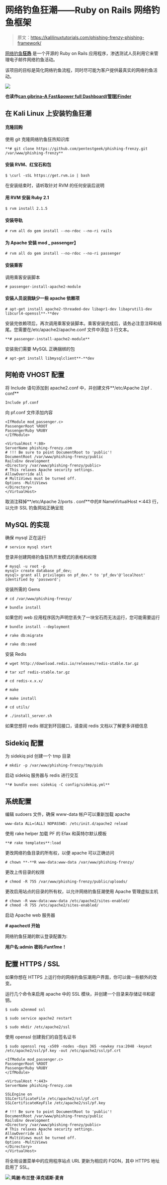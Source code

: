 # 网络钓鱼狂潮——Ruby on Rails 网络钓鱼框架

> 原文：<https://kalilinuxtutorials.com/phishing-frenzy-phishing-framework/>

[网络钓鱼**狂热**](http://www.phishingfrenzy.com) 是一个开源的 Ruby on Rails 应用程序，渗透测试人员利用它来管理电子邮件网络钓鱼活动。

该项目的目标是简化网络钓鱼流程，同时尽可能为客户提供最真实的网络钓鱼活动。

![](img//e214878f8fbb8ff47cce75f4d817fff1.png)

**也读作[can gibrina–A Fast&power full Dashboard(管理)Finder](https://kalilinuxtutorials.com/cangibrina-dashboard-admin-finder/)**

## **在 Kali Linux 上安装钓鱼狂潮**

#### **克隆回购**

使用 git 克隆网络钓鱼狂热知识库

```
**# git clone https://github.com/pentestgeek/phishing-frenzy.git /var/www/phishing-frenzy**
```

#### **安装 RVM、红宝石**和**包**

```
$ \curl -sSL https://get.rvm.io | bash
```

在安装结束时，请听取针对 RVM 的任何安装后说明

#### **用 RVM 安装 Ruby 2.1**

```
$ rvm install 2.1.5
```

#### **安装导轨**

```
# rvm all do gem install --no-rdoc --no-ri rails
```

#### **为 Apache 安装 mod _ passenger】**

```
# rvm all do gem install --no-rdoc --no-ri passenger
```

#### **安装乘客**

调用乘客安装脚本

```
# passenger-install-apache2-module
```

#### **安装人员说我缺少一些 apache 依赖项**

```
# apt-get install apache2-threaded-dev libapr1-dev libaprutil1-dev libcurl4-openssl**-**dev
```

安装完依赖项后，再次调用乘客安装脚本。乘客安装完成后，请务必注意注释和结尾。您需要在/etc/apache2/apache.conf 文件中添加 3 行文本。

```
**# passenger-install-apache2-module**
```

安装我们需要 MySQL 正确捆绑的包

```
# apt-get install libmysqlclient**-**dev
```

## **阿帕奇 VHOST 配置**

将 Include 语句添加到 apache2.conf 中，并创建文件**/etc/Apache 2/pf . conf**

```
Include pf.conf
```

向 pf.conf 文件添加内容

```
<IfModule mod_passenger.c>
PassengerRoot %ROOT
PassengerRuby %RUBY
</IfModule>

<VirtualHost *:80>
ServerName phishing-frenzy.com
# !!! Be sure to point DocumentRoot to 'public'!
DocumentRoot /var/www/phishing-frenzy/public
RailsEnv development
<Directory /var/www/phishing-frenzy/public>
# This relaxes Apache security settings.
AllowOverride all
# MultiViews must be turned off.
Options -MultiViews
</Directory>
</VirtualHost>
```

取消注释掉**/etc/Apache 2/ports . conf**中的# NameVirtualHost *:443 行，以允许 SSL 钓鱼网站正确呈现

## **MySQL** 的实现

确保 mysql 正在运行

```
# service mysql start
```

登录并创建网络钓鱼狂热开发模式的表格和权限

```
# mysql -u root -p
mysql> create database pf_dev;
mysql> grant all privileges on pf_dev.* to 'pf_dev'@'localhost' identified by 'password';
```

安装所需的 Gems

```
# cd /var/www/phishing-frenzy/

# bundle install
```

如果您的 web 应用程序因为声明您丢失了一块宝石而无法运行，您可能需要运行

```
# bundle install --deployment

# rake db:migrate

# rake db:seed
```

安装 Redis

```
# wget http://download.redis.io/releases/redis-stable.tar.gz

# tar xzf redis-stable.tar.gz

# cd redis-x.x.x/

# make

# make install

# cd utils/

# ./install_server.sh
```

如果您想将 redis 绑定到环回接口，请查阅 redis 文档以了解更多详细信息

## **Sidekiq 配置**

为 sidekiq pid 创建一个 tmp 目录

```
# mkdir -p /var/www/phishing-frenzy/tmp/pids
```

启动 sidekiq 服务器与 redis 进行交互

```
**# bundle exec sidekiq -C config/sidekiq.yml**
```

## **系统配置**

编辑 sudoers 文件，确保 www-data 帐户可以重新加载 apache

```
www-data ALL=(ALL) NOPASSWD: /etc/init.d/apache2 reload
```

使用 rake helper 加载 PF 的 Efax 和英特尔默认模板

```
**# rake templates**:load
```

更改网络钓鱼目录的所有权，以便 apache 可以正确访问

```
# chown **-**R www-data:www-data /var/www/phishing-frenzy/
```

更改上传目录的权限

```
# chmod -R 755 /var/www/phishing-frenzy/public/uploads/
```

更改启用站点的目录的所有权，以允许网络钓鱼狂潮使用 Apache 管理虚拟主机

```
# chown -R www-data:www-data /etc/apache2/sites-enabled/
# chmod -R 755 /etc/apache2/sites-enabled/
```

启动 Apache web 服务器

**# apachectl 开始**

网络钓鱼狂潮的默认登录配置为:

**用户名:admin**
**密码:Funt1me！**

## **配置 HTTPS / SSL**

如果你想在 HTTPS 上运行你的网络钓鱼狂潮用户界面，你可以做一些额外的改变。

运行几个命令来启用 apache 中的 SSL 模块，并创建一个目录来存储证书和密钥。

```
$ sudo a2enmod ssl

$ sudo service apache2 restart

$ sudo mkdir /etc/apache2/ssl
```

使用 openssl 创建我们的自签名证书

```
$ sudo openssl req -x509 -nodes -days 365 -newkey rsa:2048 -keyout /etc/apache2/ssl/pf.key -out /etc/apache2/ssl/pf.crt

<IfModule mod_passenger.c>
PassengerRoot %ROOT
PassengerRuby %RUBY
</IfModule>

<VirtualHost *:443>
ServerName phishing-frenzy.com

SSLEngine on
SSLCertificateFile /etc/apache2/ssl/pf.crt
SSLCertificateKeyFile /etc/apache2/ssl/pf.key

# !!! Be sure to point DocumentRoot to 'public'!
DocumentRoot /var/www/phishing-frenzy/public
RailsEnv development
<Directory /var/www/phishing-frenzy/public>
# This relaxes Apache security settings.
AllowOverride all
# MultiViews must be turned off.
Options -MultiViews
</Directory>
</VirtualHost>
```

将全局设置菜单中的应用程序站点 URL 更新为相应的 FQDN，其中 HTTPS 地址启用了 SSL。

[![](img//d861a9096555aeb1980fc054015933d7.png) ](https://github.com/pentestgeek/phishing-frenzy) **鸣谢:布兰登·泽克诺斯·麦肯**
